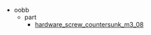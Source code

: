 * oobb
  * part
    * [hardware_screw_countersunk_m3_08](oobb/part/hardware_screw_countersunk_m3_08)
